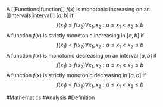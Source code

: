 A [[Functions|function]] $f(x)$ is monotonic increasing on an [[Intervals|interval]] $[a,b]$ if 
$$
f(x_{1})\leq f(x_{2})\forall x_{1},x_{2}:a\leq x_{1}< x_{2}\leq b
$$
A function $f(x)$ is strictly monotonic increasing in $[a,b]$ if 
$$
f(x_{1})< f(x_{2})\forall x_{1},x_{2}:a\leq x_{1}<x_{2}\leq b
$$
A function $f(x)$ is monotonic decreasing on an interval $[a,b]$ if 
$$
f(x_{1})\leq f(x_{2})\forall x_{1},x_{2}:a\leq x_{1}< x_{2}\leq b
$$
A function $f(x)$ is strictly monotonic decreasing in $[a,b]$ if 
$$
f(x_{1})< f(x_{2})\forall x_{1},x_{2}:a\leq x_{1}<x_{2}\leq b
$$

#Mathematics #Analysis #Definition 